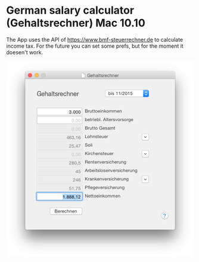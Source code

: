 # German salary calculator (Gehaltsrechner) Mac 10.10

The App uses the API of https://www.bmf-steuerrechner.de to calculate income tax.
For the future you can set some prefs, but for the moment it doesen't work.

![screenshot of mac app](https://raw.githubusercontent.com/lh84/gehaltsrechner/master/screenshot.png)

